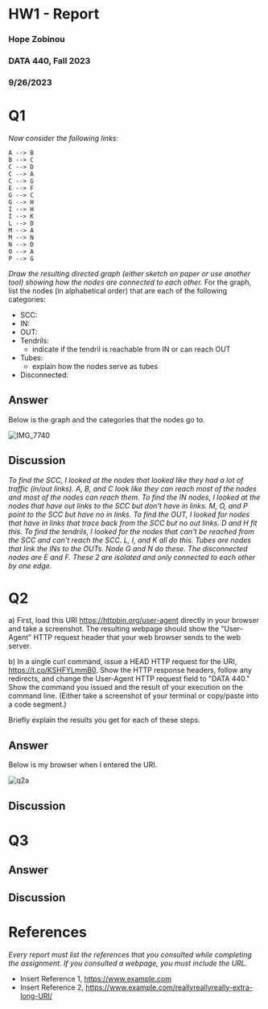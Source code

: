 # HW1 - Report
### Hope Zobinou
### DATA 440, Fall 2023
### 9/26/2023

# Q1

*Now consider the following links:*
```text
A --> B
B --> C
C --> D
C --> A
C --> G
E --> F
G --> C
G --> H
I --> H
I --> K
L --> D
M --> A
M --> N
N --> D
O --> A
P --> G 
```
*Draw the resulting directed graph (either sketch on paper or use another tool) showing how the nodes are connected to each other.*
For the graph, list the nodes (in alphabetical order) that are each of the following categories:
* SCC: 
* IN: 
* OUT: 
* Tendrils: 
    * indicate if the tendril is reachable from IN or can reach OUT
* Tubes: 
    * explain how the nodes serve as tubes
* Disconnected:

## Answer

Below is the graph and the categories that the nodes go to.

![IMG_7740](https://github.com/HopeZobinou/data440/assets/81893993/5e513436-c124-467d-9f18-11074263c7bd)

## Discussion

*To find the SCC, I looked at the nodes that looked like they had a lot of traffic (in/out links). A, B, and C look like they can reach*
*most of the nodes and most of the nodes can reach them. To find the IN nodes, I looked at the nodes that have out links to the SCC but*
*don't have in links. M, O, and P point to the SCC but have no in links. To find the OUT, I looked for nodes that have in links that trace back from the SCC*
*but no out links. D and H fit this. To find the tendrils, I looked for the nodes that can't be reached from the SCC and can't reach the SCC. L, I, and K all*
*do this. Tubes are nodes that link the INs to the OUTs. Node G and N do these. The disconnected nodes are E and F. These 2 are isolated and only connected*
*to each other by one edge.*

# Q2

a) First, load this URI https://httpbin.org/user-agent directly in your browser and take a screenshot. The resulting webpage should show the "User-Agent" HTTP request header that your web browser sends to the web server.

b) In a single curl command, issue a HEAD HTTP request for the URI, https://t.co/KSHFYLmmB0. Show the HTTP response headers, follow any redirects, and change the User-Agent HTTP request field to "DATA 440." Show the command you issued and the result of your execution on the command line. (Either take a screenshot of your terminal or copy/paste into a code segment.)

Briefly explain the results you get for each of these steps.

## Answer

Below is my browser when I entered the URI.

![q2a](https://github.com/HopeZobinou/data440/assets/81893993/f11cead6-4ad3-49f3-acbe-4fd126018b25)

## Discussion

# Q3

## Answer

## Discussion

# References

*Every report must list the references that you consulted while completing the assignment. If you consulted a webpage, you must include the URL.*

* Insert Reference 1, <https://www.example.com>
* Insert Reference 2, <https://www.example.com/reallyreallyreally-extra-long-URI/>
